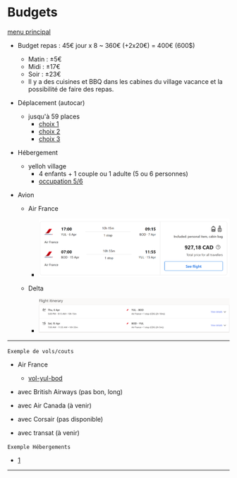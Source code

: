 # Budgets

[menu principal](./readme.md)

- Budget repas : 45€ jour x 8 ~ 360€ (+2x20€) = 400€ (600$)
  - Matin : ±5€
  - Midi : ±17€
  - Soir : ±23€
  - Il y a des cuisines et BBQ dans les cabines du village vacance et la possibilité de faire des repas.

- Déplacement (autocar)
  - jusqu'à 59 places
    - [choix 1](https://www.cars-de-france.com/tarifs-location-autocar/)
    - [choix 2](https://www.location-bus.fr/)
    - [choix 3](https://locationminibus.fr/)

- Hébergement
  - yelloh village 
    - 4 enfants + 1 couple ou 1 adulte (5 ou 6 personnes)
    - [occupation 5/6](https://www.yellohvillage.fr/camping/bordeaux_lac/nos_locations/75474#content)

- Avion
  - Air France
    - ![af-yul-bod](./af-yul-bod.png)

  - Delta
    - ![delta-yul-bod](./delta-yul-bod.png)



---


`Exemple de vols/couts`
- Air France
  - [vol-yul-bod](./vol-yul-bod.png)



- avec British Airways (pas bon, long)
- avec Air Canada (à venir)
- avec Corsair (pas disponible)
- avec transat (à venir)

`Exemple Hébergements`
- [1](https://www.yellohvillage.fr/camping/search?search_text=Cit%C3%A9+du+vin+Bordeaux&campings_content_ids=75198-2655-2656-5338&poi_id=40049&poi_latlong=44.862285%2C-0.550124&total_count_village=91&date_start=08%2F04%2F2023&date_end=15%2F04%2F2023&hebergement=rental_unit&nb_personnes=1)



---

